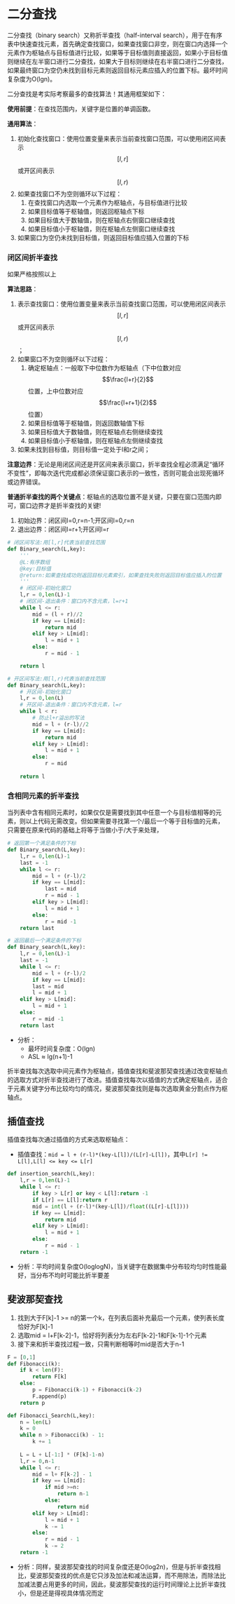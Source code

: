 # 二分查找
二分查找（binary search）又称折半查找（half-interval search），用于在有序表中快速查找元素，首先确定查找窗口，如果查找窗口非空，则在窗口内选择一个元素作为枢轴点与目标值进行比较，如果等于目标值则直接返回，如果小于目标值则继续在左半窗口进行二分查找，如果大于目标则继续在右半窗口进行二分查找，如果最终窗口为空仍未找到目标元素则返回目标元素应插入的位置下标。最坏时间复杂度为O(lgn)。

二分查找是考实际考察最多的查找算法！其通用框架如下：

**使用前提**：在查找范围内，关键字是位置的单调函数。

**通用算法**：

1. 初始化查找窗口：使用位置变量来表示当前查找窗口范围，可以使用闭区间表示$$[l,r]$$或开区间表示$$[l,r)$$
2. 如果查找窗口不为空则循环以下过程：
    1. 在查找窗口内选取一个元素作为枢轴点，与目标值进行比较
    2. 如果目标值等于枢轴值，则返回枢轴点下标
    3. 如果目标值大于数轴值，则在枢轴点右侧窗口继续查找
    4. 如果目标值小于枢轴值，则在枢轴点左侧窗口继续查找
3. 如果窗口为空仍未找到目标值，则返回目标值应插入位置的下标
     
### 闭区间折半查找
如果严格按照以上

**算法思路**：

1. 表示查找窗口：使用位置变量来表示当前查找窗口范围，可以使用闭区间表示$$[l,r]$$或开区间表示$$[l,r)$$；
2. 如果窗口不为空则循环以下过程：
    1. 确定枢轴点：一般取下中位数作为枢轴点（下中位数对应$$\frac{l+r}{2}$$位置，上中位数对应$$\frac{l+r+1}{2}$$位置）
    2. 如果目标值等于枢轴值，则返回数轴值下标
    3. 如果目标值大于数轴值，则在枢轴点右侧继续查找
    4. 如果目标值小于枢轴值，则在枢轴点左侧继续查找
3. 如果未找到目标值，则目标值一定处于l和r之间；

**注意边界**：无论是用闭区间还是开区间来表示窗口，折半查找全程必须满足“循环不变性”，即每次迭代完成都必须保证窗口表示的一致性，否则可能会出现死循环或边界错误。

**普通折半查找的两个关键点**：枢轴点的选取位置不是关键，只要在窗口范围内即可，窗口边界才是折半查找的关键!
1. 初始边界：闭区间l=0,r=n-1;开区间l=0,r=n
2. 退出边界：闭区间l=r+1;开区间l=r

```python
# 闭区间写法:用[l,r]代表当前查找范围
def Binary_search(L,key):
    '''
    @L:有序数组
    @key:目标值
    @return:如果查找成功则返回目标元素索引，如果查找失败则返回目标值应插入的位置
    '''
    # 闭区间-初始化窗口
    l,r = 0,len(L)-1 
    # 闭区间-退出条件：窗口内不含元素，l=r+1
    while l <= r:
        mid = (l + r)//2
        if key == L[mid]:
            return mid
        elif key > L[mid]:
            l = mid + 1
        else:
            r = mid - 1

    return l
```

```python
# 开区间写法:用[l,r)代表当前查找范围
def Binary_search(L,key):
    # 开区间-初始化窗口
    l,r = 0,len(L) 
    # 开区间-退出条件：窗口内不含元素，l=r
    while l < r: 
        # 防止l+r溢出的写法
        mid = l + (r-l)//2
        if key == L[mid]:
            return mid
        elif key > L[mid]:
            l = mid + 1
        else:
            r = mid 
    
    return l
```

### 含相同元素的折半查找
当列表中含有相同元素时，如果仅仅是需要找到其中任意一个与目标值相等的元素，则以上代码无需改变。但如果需要寻找第一个/最后一个等于目标值的元素，只需要在原来代码的基础上将等于当做小于/大于来处理，



```python
# 返回第一个满足条件的下标
def Binary_search(L,key):
    l,r = 0,len(L)-1
    last = -1
    while l <= r:
        mid = l + (r-l)/2
        if key == L[mid]:
            last = mid
            r = mid - 1
        elif key > L[mid]:
            l = mid + 1
        else:
            r = mid -1
    return last

# 返回最后一个满足条件的下标
def Binary_search(L,key):
    l,r = 0,len(L)-1
    last = -1
    while l <= r:
        mid = l + (r-l)/2
        if key == L[mid]:
        last = mid
        l = mid + 1
    elif key > L[mid]:
        l = mid + 1
    else:
        r = mid -1
    return last
```
- 分析：
    - 最坏时间复杂度：O(lgn)
    - ASL ≈ lg(n+1)-1

折半查找每次选取中间元素作为枢轴点，插值查找和斐波那契查找通过改变枢轴点的选取方式对折半查找进行了改进。插值查找每次以插值的方式确定枢轴点，适合于元素关键字分布比较均匀的情况，斐波那契查找则是每次选取黄金分割点作为枢轴点。

## 插值查找

插值查找每次通过插值的方式来选取枢轴点：

- 插值查找：`mid = l + (r-l)*(key-L[l])/(L[r]-L[l])`，其中`L[r] != L[l],L[l] <= key <= L[r]`
```python
def insertion_search(L,key):
    l,r = 0,len(L)-1
    while l <= r:
        if key > L[r] or key < L[l]:return -1
        if L[r] == L[l]:return r
        mid = int(l + (r-l)*(key-L[l])/float((L[r]-L[l])))
        if key == L[mid]:
            return mid
        elif key > L[mid]:
            l = mid + 1
        else:
            r = mid - 1
    return -1
```

- 分析：平均时间复杂度O(loglogN)，当关键字在数据集中分布较均匀时性能最好，当分布不均时可能比折半要差

## 斐波那契查找

1. 找到大于F[k]-1 >= n的第一个k，在列表后面补充最后一个元素，使列表长度恰好为F[k]-1
2. 选取mid = l+F[k-2]-1，恰好将列表分为左右F[k-2]-1和F[k-1]-1个元素
3. 接下来和折半查找过程一致，只需判断相等时mid是否大于n-1

```python
F = [0,1]
def Fibonacci(k):
    if k < len(F):
        return F[k]
    else:
        p = Fibonacci(k-1) + Fibonacci(k-2)
        F.append(p)
    return p

def Fibonacci_Search(L,key):
    n = len(L)
    k = 0
    while n > Fibonacci(k) - 1:
        k += 1
    
    L = L + L[-1:] * (F[k]-1-n)
    l,r = 0,n-1
    while l <= r:
        mid = l+ F[k-2] - 1
        if key == L[mid]:
            if mid >=n:
                return n-1
            else:
                return mid
        elif key > L[mid]:
            l = mid + 1
            k -= 1
        else:
            r = mid - 1
            k -= 2
    return -1
```
- 分析：同样，斐波那契查找的时间复杂度还是O(log2n)，但是与折半查找相比，斐波那契查找的优点是它只涉及加法和减法运算，而不用除法，而除法比加减法要占用更多的时间，因此，斐波那契查找的运行时间理论上比折半查找小，但是还是得视具体情况而定
